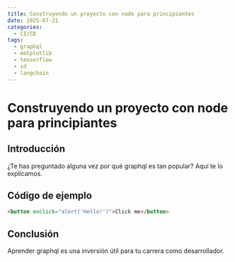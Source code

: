 ```yaml
---
title: Construyendo un proyecto con node para principiantes
date: 2025-07-21
categories:
  - CI/CD
tags:
  - graphql
  - matplotlib
  - tensorflow
  - cd
  - langchain
---
```


# Construyendo un proyecto con node para principiantes

## Introducción

¿Te has preguntado alguna vez por qué graphql es tan popular? Aquí te lo explicamos.

## Código de ejemplo

```html
<button onclick="alert('Hello!')">Click me</button>
```

## Conclusión

Aprender graphql es una inversión útil para tu carrera como desarrollador.